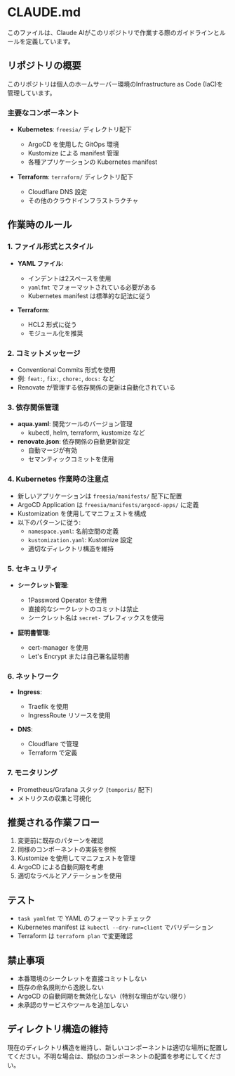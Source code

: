 # CLAUDE.md

このファイルは、Claude AIがこのリポジトリで作業する際のガイドラインとルールを定義しています。

## リポジトリの概要

このリポジトリは個人のホームサーバー環境のInfrastructure as Code (IaC)を管理しています。

### 主要なコンポーネント

- **Kubernetes**: `freesia/` ディレクトリ配下
  - ArgoCD を使用した GitOps 環境
  - Kustomize による manifest 管理
  - 各種アプリケーションの Kubernetes manifest
  
- **Terraform**: `terraform/` ディレクトリ配下
  - Cloudflare DNS 設定
  - その他のクラウドインフラストラクチャ

## 作業時のルール

### 1. ファイル形式とスタイル

- **YAML ファイル**:
  - インデントは2スペースを使用
  - `yamlfmt` でフォーマットされている必要がある
  - Kubernetes manifest は標準的な記法に従う
  
- **Terraform**:
  - HCL2 形式に従う
  - モジュール化を推奨

### 2. コミットメッセージ

- Conventional Commits 形式を使用
- 例: `feat:`, `fix:`, `chore:`, `docs:` など
- Renovate が管理する依存関係の更新は自動化されている

### 3. 依存関係管理

- **aqua.yaml**: 開発ツールのバージョン管理
  - kubectl, helm, terraform, kustomize など
- **renovate.json**: 依存関係の自動更新設定
  - 自動マージが有効
  - セマンティックコミットを使用

### 4. Kubernetes 作業時の注意点

- 新しいアプリケーションは `freesia/manifests/` 配下に配置
- ArgoCD Application は `freesia/manifests/argocd-apps/` に定義
- Kustomization を使用してマニフェストを構成
- 以下のパターンに従う:
  - `namespace.yaml`: 名前空間の定義
  - `kustomization.yaml`: Kustomize 設定
  - 適切なディレクトリ構造を維持

### 5. セキュリティ

- **シークレット管理**:
  - 1Password Operator を使用
  - 直接的なシークレットのコミットは禁止
  - シークレット名は `secret-` プレフィックスを使用
  
- **証明書管理**:
  - cert-manager を使用
  - Let's Encrypt または自己署名証明書

### 6. ネットワーク

- **Ingress**:
  - Traefik を使用
  - IngressRoute リソースを使用
  
- **DNS**:
  - Cloudflare で管理
  - Terraform で定義

### 7. モニタリング

- Prometheus/Grafana スタック (`temporis/` 配下)
- メトリクスの収集と可視化

## 推奨される作業フロー

1. 変更前に既存のパターンを確認
2. 同様のコンポーネントの実装を参照
3. Kustomize を使用してマニフェストを管理
4. ArgoCD による自動同期を考慮
5. 適切なラベルとアノテーションを使用

## テスト

- `task yamlfmt` で YAML のフォーマットチェック
- Kubernetes manifest は `kubectl --dry-run=client` でバリデーション
- Terraform は `terraform plan` で変更確認

## 禁止事項

- 本番環境のシークレットを直接コミットしない
- 既存の命名規則から逸脱しない
- ArgoCD の自動同期を無効化しない（特別な理由がない限り）
- 未承認のサービスやツールを追加しない

## ディレクトリ構造の維持

現在のディレクトリ構造を維持し、新しいコンポーネントは適切な場所に配置してください。不明な場合は、類似のコンポーネントの配置を参考にしてください。